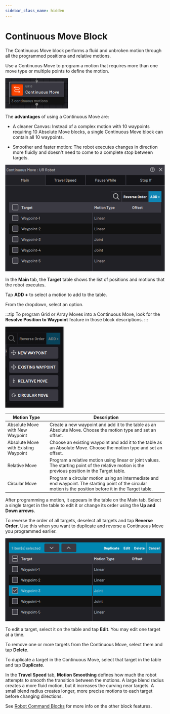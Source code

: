 ```yaml
---
sidebar_class_name: hidden
---
```


# Continuous Move Block

The Continuous Move block performs a fluid and unbroken motion through all the programmed positions and relative motions.

Use a Continuous Move to program a motion that requires more than one move type or multiple points to define the motion.

![](../Images/TaskCanvasBlockGlossary/Robot-Continuous-Block.png)

The **advantages** of using a Continuous Move are:

-   A cleaner Canvas: Instead of a complex motion with 10 waypoints requiring 10 Absolute Move blocks, a single Continuous Move block can contain all 10 waypoints.

-   Smoother and faster motion: The robot executes changes in direction more fluidly and doesn't need to come to a complete stop between targets.

![](../Images/TaskCanvasBlockGlossary/Robot-Continuous-Settings-Main.png)

In the **Main** tab, the **Target** table shows the list of positions and motions that the robot executes.

Tap **ADD +** to select a motion to add to the table.

From the dropdown, select an option.

:::tip
To program Grid or Array Moves into a Continuous Move, look for the **Resolve Position to Waypoint** feature in those block descriptions.
:::

![](../Images/TaskCanvasBlockGlossary/Robot-Continuous-Settings-Main-Add.png)

|Motion Type|Description|
|-----------|-----------|
|Absolute Move with New Waypoint|Create a new waypoint and add it to the table as an Absolute Move. Choose the motion type and set an offset.|
|Absolute Move with Existing Waypoint|Choose an existing waypoint and add it to the table as an Absolute Move. Choose the motion type and set an offset.|
|Relative Move|Program a relative motion using linear or joint values. The starting point of the relative motion is the previous position in the Target table.|
|Circular Move|Program a circular motion using an intermediate and end waypoint. The starting point of the circular motion is the position before it in the Target table.|

After programming a motion, it appears in the table on the Main tab. Select a single target in the table to edit it or change its order using the **Up and Down arrows**.

To reverse the order of all targets, deselect all targets and tap **Reverse Order**. Use this when you want to duplicate and reverse a Continuous Move you programmed earlier.

![](../Images/TaskCanvasBlockGlossary/Robot-Continuous-Settings-Main-Select.png)

To edit a target, select it on the table and tap **Edit**. You may edit one target at a time.

To remove one or more targets from the Continuous Move, select them and tap **Delete**.

To duplicate a target in the Continuous Move, select that target in the table and tap **Duplicate**.

In the **Travel Speed** tab, **Motion Smoothing** defines how much the robot attempts to smooth the transition between the motions. A large blend radius creates a more fluid motion, but it increases the curving near targets. A small blend radius creates longer, more precise motions to each target before changing directions.

See [Robot Command Blocks](Robot-Overview.md) for more info on the other block features.

